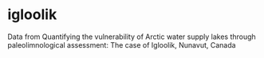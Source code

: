 # igloolik
Data from Quantifying the vulnerability of Arctic water supply lakes through paleolimnological assessment: The case of Igloolik, Nunavut, Canada
